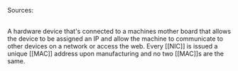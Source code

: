 Sources:

\
A hardware device that's connected to a machines mother board that allows the device to be assigned an IP and allow the machine to communicate to other devices on a network or access the web. Every [[NIC]] is issued a unique [[MAC]] address upon manufacturing and no two [[MAC]]s are the same.
